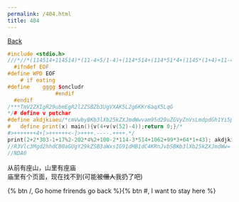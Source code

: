 ```yaml
---
permalink: /404.html
title: 404
---
```


<a class="btn" href="javascript:window.history.back()">Back</a>

```cpp
#include <stdio.h>
///*//*(114514+114514)*(11-4+5/1-4)+(114*514+(114*51*4+(1145*(1+4)+11-4+5+1-4)))*/
  #ifndef EOF
#define WPD EOF
    # if eating 
#define    gggg $oncludr
               #endif
  #endif
/***TmV2ZXIgR29ubmEgR2l2ZSBZb3UgVXAK5L2g6KKr6aqX5LqG
*/# define v putchar
#define akdjkiaeu/*cmVwbyBKb3lXb25kZXJmdWwvam95d29uZGVyZnVsLmdpdGh1Yi5pbwpmaWxlIGNscmZ0b2RzcC5o*/ void exit()
#   define print(x) main(){v(4+v(v(52)-4));return 0;}/*
#>+++++++4+[>++++++<-]>++++.----.++++.*/
print(2+2*303-1+17%2-202*4%2+100-2*114-3*514+1062+99*3+64*1+43); akdjkiaeu;
//R3Vlc3Mgd2hhdCB0aGUgY29kZSB3aWxsIG91dHB1dC4KRnJvbSBKb3lXb25kZXJmdWw=
//NDA0
```
从前有座山，山里有座庙  
庙里有个页面，现在找不到(可能被~~僧人~~我扔了吧)

{% btn /, Go home frirends go back %}{% btn #, I want to stay here %}